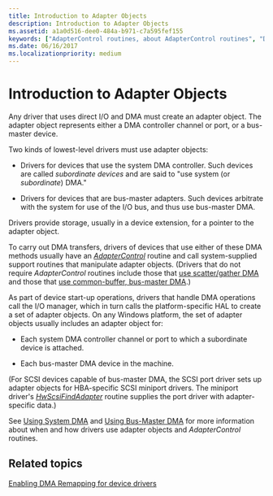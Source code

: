 ```yaml
---
title: Introduction to Adapter Objects
description: Introduction to Adapter Objects
ms.assetid: a1a0d516-dee0-484a-b971-c7a595fef155
keywords: ["AdapterControl routines, about AdapterControl routines", "DMA transfers WDK kernel , adapter objects", "adapter objects WDK kernel , about adapter objects"]
ms.date: 06/16/2017
ms.localizationpriority: medium
---
```


# Introduction to Adapter Objects





Any driver that uses direct I/O and DMA must create an adapter object. The adapter object represents either a DMA controller channel or port, or a bus-master device.

Two kinds of lowest-level drivers must use adapter objects:

-   Drivers for devices that use the system DMA controller. Such devices are called *subordinate devices* and are said to "use system (or *subordinate*) DMA."

-   Drivers for devices that are bus-master adapters. Such devices arbitrate with the system for use of the I/O bus, and thus use bus-master DMA.

Drivers provide storage, usually in a device extension, for a pointer to the adapter object.

To carry out DMA transfers, drivers of devices that use either of these DMA methods usually have an [*AdapterControl*](https://docs.microsoft.com/windows-hardware/drivers/ddi/wdm/nc-wdm-driver_control) routine and call system-supplied support routines that manipulate adapter objects. (Drivers that do not require *AdapterControl* routines include those that [use scatter/gather DMA](using-scatter-gather-dma.md) and those that [use common-buffer, bus-master DMA](using-common-buffer-bus-master-dma.md).)

As part of device start-up operations, drivers that handle DMA operations call the I/O manager, which in turn calls the platform-specific HAL to create a set of adapter objects. On any Windows platform, the set of adapter objects usually includes an adapter object for:

-   Each system DMA controller channel or port to which a subordinate device is attached.

-   Each bus-master DMA device in the machine.

(For SCSI devices capable of bus-master DMA, the SCSI port driver sets up adapter objects for HBA-specific SCSI miniport drivers. The miniport driver's [*HwScsiFindAdapter*](https://docs.microsoft.com/previous-versions/windows/hardware/drivers/ff557300(v=vs.85)) routine supplies the port driver with adapter-specific data.)

See [Using System DMA](using-system-dma.md) and [Using Bus-Master DMA](using-bus-master-dma.md) for more information about when and how drivers use adapter objects and *AdapterControl* routines.

## Related topics

[Enabling DMA Remapping for device drivers](https://docs.microsoft.com/windows-hardware/drivers/pci/enabling-dma-remapping-for-device-drivers)

 

 




